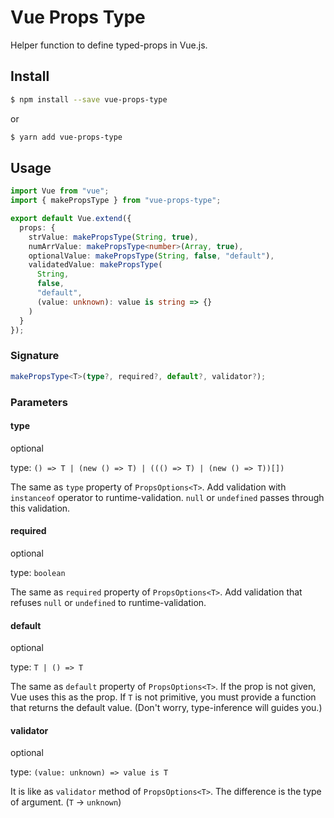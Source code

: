 # Vue Props Type

Helper function to define typed-props in Vue.js.

## Install

```bash
$ npm install --save vue-props-type
```

or

```bash
$ yarn add vue-props-type
```

## Usage

```ts
import Vue from "vue";
import { makePropsType } from "vue-props-type";

export default Vue.extend({
  props: {
    strValue: makePropsType(String, true),
    numArrValue: makePropsType<number>(Array, true),
    optionalValue: makePropsType(String, false, "default"),
    validatedValue: makePropsType(
      String,
      false,
      "default",
      (value: unknown): value is string => {}
    )
  }
});
```

### Signature

```ts
makePropsType<T>(type?, required?, default?, validator?);
```

### Parameters

#### type

optional

type: `() => T | (new () => T) | ((() => T) | (new () => T))[])`

The same as `type` property of `PropsOptions<T>`.
Add validation with `instanceof` operator to runtime-validation.
`null` or `undefined` passes through this validation.

#### required

optional

type: `boolean`

The same as `required` property of `PropsOptions<T>`.
Add validation that refuses `null` or `undefined` to runtime-validation.

#### default

optional

type: `T | () => T`

The same as `default` property of `PropsOptions<T>`.
If the prop is not given, Vue uses this as the prop.
If `T` is not primitive, you must provide a function that returns the default value.
(Don't worry, type-inference will guides you.)

#### validator

optional

type: `(value: unknown) => value is T`

It is like as `validator` method of `PropsOptions<T>`.
The difference is the type of argument. (`T` -> `unknown`)
